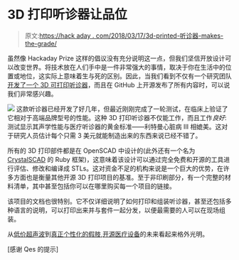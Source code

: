 # 3D 打印听诊器让品位

> 原文:[https://hack aday . com/2018/03/17/3d-printed-听诊器-makes-the-grade/](https://hackaday.com/2018/03/17/3d-printed-stethoscope-makes-the-grade/)

虽然像 Hackaday Prize 这样的倡议没有充分说明这一点，但我们坚信开放设计可以改变世界。将技术放在人们手中是一件非常强大的事情，取决于你在生活中的位置或地位，这实际上意味着生与死的区别。因此，当我们看到不仅有一个研究团队[开发了一个 3D 可打印听诊器](https://github.com/GliaX/Stethoscope)，而且在 GitHub 上开源发布了所有内容时，可以说我们非常感兴趣。

[![](../Images/9bfd41488cfeb79c25fb969fff39a188.png)](https://hackaday.com/wp-content/uploads/2018/03/3dpsteth_detail.png) 这款听诊器已经开发了好几年，但最近刚刚完成了一轮测试，在临床上验证了它相对于高端品牌型号的性能。这种 3D 打印听诊器不仅能工作，而且工作*良好*:测试显示其声学性能与医疗听诊器的黄金标准——利特曼心脏病 III 相媲美。这对于研究人员估计每个只需 3 美元就能制造出来的东西来说已经不错了。

所有的 3D 打印部件都是在 OpenSCAD 中设计的(此外还有一个名为 [CrystalSCAD](https://github.com/jglauche/CrystalScad) 的 Ruby 框架)，这意味着该设计可以通过完全免费和开源的工具进行评估、修改和编译成 STLs。这对资金不足的机构来说是一个巨大的优势，在许多方面也是衡量其他开源 3D 打印项目的基准。至于非印刷部分，有一个完整的材料清单，其中甚至包括你可以在哪里购买每一个项目的链接。

该项目的文档也很特别。它不仅详细说明了如何打印和组装听诊器，甚至还包括多种语言的说明，可以打印出来并与套件一起分发，以便最需要的人可以在现场组装。

从[低价超声波](https://hackaday.com/2016/04/12/a-developers-kit-for-medical-ultrasound/)到[真正个性化的假肢](https://hackaday.com/2015/04/03/hacklet-41-prosthetics-projects/),[开源医疗设备](https://hackaday.com/2018/01/30/making-the-case-for-open-source-medical-devices/)的未来看起来格外光明。

[感谢 Qes 的提示]